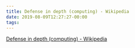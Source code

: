 ```yaml
---
title: Defense in depth (computing) - Wikipedia
date: 2019-08-09T12:27:27-00:00
tags:
---
```


[Defense in depth (computing) - Wikipedia](https://en.wikipedia.org/wiki/Defense_in_depth_(computing))
